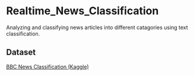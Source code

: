 # Realtime_News_Classification
Analyzing and classifying news articles into different catagories using text classification.

## Dataset

[BBC News Classification (Kaggle)](https://www.kaggle.com/competitions/learn-ai-bbc/data)
